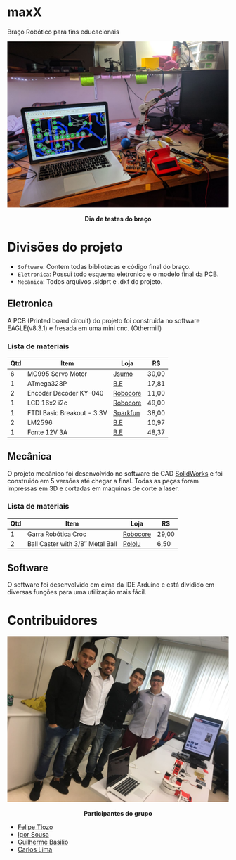 # maxX
Braço Robótico para fins educacionais
<div style="align=middle"><img src ="https://github.com/felipetiozo/maxX/blob/master/Midia%20/Teste%20da%20PCB.jpeg" /></div>
<p align="center";> <b> Dia de testes do braço </b> </p>

# Divisões do projeto
* `Software`: Contem todas bibliotecas e código final do braço.
* `Eletronica`: Possui todo esquema eletronico e o modelo final da PCB.
* `Mecânica`: Todos arquivos .sldprt e .dxf do projeto.


## Eletronica
A PCB (Printed board circuit) do projeto foi construida no software EAGLE(v8.3.1) e fresada em uma mini cnc. (Othermill)
### Lista de materiais 
| Qtd | Item | Loja | R$ |
|-----|------|-----|-----|
| 6 | MG995 Servo Motor | [Jsumo](http://www.jsumo.com/mg995-metal-gear-rc-servo-motor-towerpro) | 30,00 | 
| 1 | ATmega328P | [B.E](http://www.baudaeletronica.com.br/kit-arduino-atmega328p-bootloader.html) | 17,81 | 
| 2 | Encoder Decoder KY-040 | [Robocore](https://www.pololu.com/product/713) | 11,00 | 
| 1 | LCD 16x2 i2c | [Robocore](https://www.robocore.net/loja/produtos/lcd-16x2-5v-com-interface-i2c.html) | 49,00 | 
| 1 | FTDI Basic Breakout - 3.3V | [Sparkfun](https://www.sparkfun.com/products/9873) | 38,00 | 
| 2 | LM2596 | [B.E](http://www.baudaeletronica.com.br/modulo-regulador-de-tensao-lm2596.html) | 10,97 | 
| 1 | Fonte 12V 3A | [B.E](http://www.baudaeletronica.com.br/fonte-chaveada-12vdc-3a.html) | 48,37 | 


## Mecânica
O projeto mecânico foi desenvolvido no software de CAD [SolidWorks](http://www.solidworksbrasil.com.br/) e foi construido em 5 versões até chegar a final. Todas as peças foram impressas em 3D e cortadas em máquinas de corte a laser.

### Lista de materiais
| Qtd | Item | Loja | R$ |
|-----|------|-----|-----|
| 1 | Garra Robótica Croc | [Robocore](https://www.robocore.net/loja/produtos/garra-robotica-croc.html) | 29,00 | 
| 2 | Ball Caster with 3/8″ Metal Ball | [Pololu](https://www.pololu.com/product/951) | 6,50 | 


## Software
O software foi desenvolvido em cima da IDE Arduino e está dividido em diversas funções para uma utilização mais fácil.

# Contribuidores

<div style="align=middle"><img src ="https://github.com/felipetiozo/maxX/blob/master/Midia%20/Grupo.jpeg" /></div>
<p align="center";> <b> Participantes do grupo </b> </p>


* [Felipe Tiozo](https://github.com/felipetiozo)
* [Igor Sousa](https://www.linkedin.com/in/igorsousa/)
* [Guilherme Basilio](https://www.facebook.com/guilherme.basilio.969)
* [Carlos Lima](https://www.facebook.com/profile.php?id=100004150566418)
